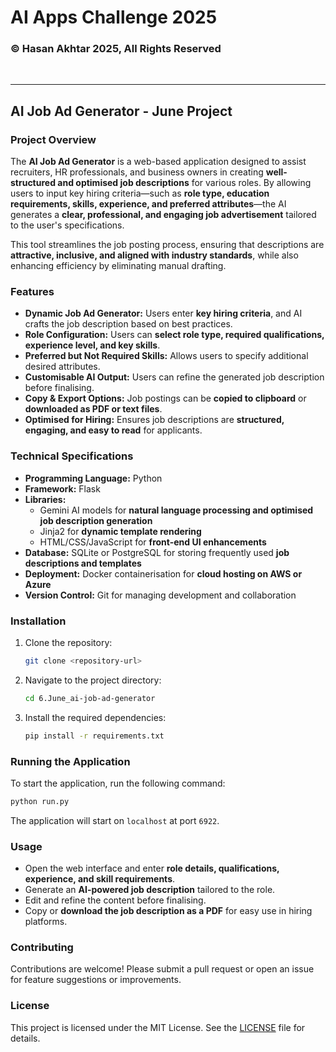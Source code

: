 # AI Apps Challenge 2025  

### © Hasan Akhtar 2025, All Rights Reserved  

<br>  
<hr>  

## AI Job Ad Generator - June Project  

### Project Overview  
The **AI Job Ad Generator** is a web-based application designed to assist recruiters, HR professionals, and business owners in creating **well-structured and optimised job descriptions** for various roles. By allowing users to input key hiring criteria—such as **role type, education requirements, skills, experience, and preferred attributes**—the AI generates a **clear, professional, and engaging job advertisement** tailored to the user's specifications.  

This tool streamlines the job posting process, ensuring that descriptions are **attractive, inclusive, and aligned with industry standards**, while also enhancing efficiency by eliminating manual drafting.  

### Features  
- **Dynamic Job Ad Generator:** Users enter **key hiring criteria**, and AI crafts the job description based on best practices.  
- **Role Configuration:** Users can **select role type, required qualifications, experience level, and key skills**.  
- **Preferred but Not Required Skills:** Allows users to specify additional desired attributes.  
- **Customisable AI Output:** Users can refine the generated job description before finalising.  
- **Copy & Export Options:** Job postings can be **copied to clipboard** or **downloaded as PDF or text files**.  
- **Optimised for Hiring:** Ensures job descriptions are **structured, engaging, and easy to read** for applicants.  

### Technical Specifications  
- **Programming Language:** Python  
- **Framework:** Flask  
- **Libraries:**  
  - Gemini AI models for **natural language processing and optimised job description generation**  
  - Jinja2 for **dynamic template rendering**  
  - HTML/CSS/JavaScript for **front-end UI enhancements**  
- **Database:** SQLite or PostgreSQL for storing frequently used **job descriptions and templates**  
- **Deployment:** Docker containerisation for **cloud hosting on AWS or Azure**  
- **Version Control:** Git for managing development and collaboration  

### Installation  
1. Clone the repository:  
   ```bash  
   git clone <repository-url>  
   ```  
2. Navigate to the project directory:  
   ```bash  
   cd 6.June_ai-job-ad-generator  
   ```  
3. Install the required dependencies:  
   ```bash  
   pip install -r requirements.txt  
   ```  

### Running the Application  
To start the application, run the following command:  
```bash  
python run.py  
```  
The application will start on `localhost` at port `6922`.  

### Usage  
- Open the web interface and enter **role details, qualifications, experience, and skill requirements**.  
- Generate an **AI-powered job description** tailored to the role.  
- Edit and refine the content before finalising.  
- Copy or **download the job description as a PDF** for easy use in hiring platforms.  

### Contributing  
Contributions are welcome! Please submit a pull request or open an issue for feature suggestions or improvements.  

### License  
This project is licensed under the MIT License. See the [LICENSE](../LICENSE.txt) file for details.  